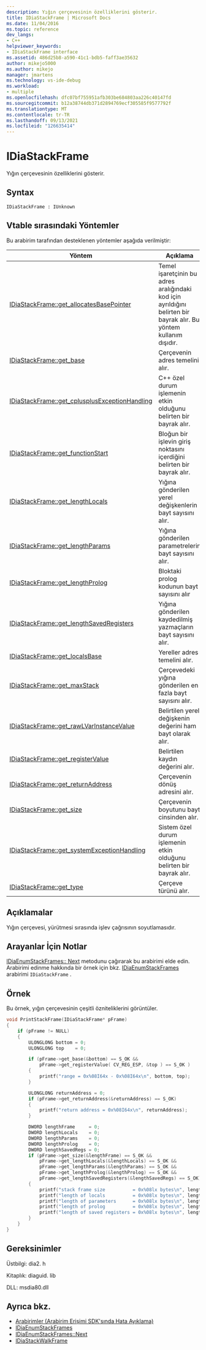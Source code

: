 ```yaml
---
description: Yığın çerçevesinin özelliklerini gösterir.
title: IDiaStackFrame | Microsoft Docs
ms.date: 11/04/2016
ms.topic: reference
dev_langs:
- C++
helpviewer_keywords:
- IDiaStackFrame interface
ms.assetid: 486d25b8-a590-41c1-bdb5-faff3ae35632
author: mikejo5000
ms.author: mikejo
manager: jmartens
ms.technology: vs-ide-debug
ms.workload:
- multiple
ms.openlocfilehash: dfc07bf755951afb303be684803aa226c40147fd
ms.sourcegitcommit: b12a38744db371d2894769ecf305585f9577792f
ms.translationtype: MT
ms.contentlocale: tr-TR
ms.lasthandoff: 09/13/2021
ms.locfileid: "126635414"
---
```

# <a name="idiastackframe"></a>IDiaStackFrame
Yığın çerçevesinin özelliklerini gösterir.

## <a name="syntax"></a>Syntax

```
IDiaStackFrame : IUnknown
```

## <a name="methods-in-vtable-order"></a>Vtable sırasındaki Yöntemler
Bu arabirim tarafından desteklenen yöntemler aşağıda verilmiştir:

|Yöntem|Açıklama|
|------------|-----------------|
|[IDiaStackFrame::get_allocatesBasePointer](../../debugger/debug-interface-access/idiastackframe-get-allocatesbasepointer.md)|Temel işaretçinin bu adres aralığındaki kod için ayrıldığını belirten bir bayrak alır. Bu yöntem kullanım dışıdır.|
|[IDiaStackFrame::get_base](../../debugger/debug-interface-access/idiastackframe-get-base.md)|Çerçevenin adres temelini alır.|
|[IDiaStackFrame::get_cplusplusExceptionHandling](../../debugger/debug-interface-access/idiastackframe-get-cplusplusexceptionhandling.md)|C++ özel durum işlemenin etkin olduğunu belirten bir bayrak alır.|
|[IDiaStackFrame::get_functionStart](../../debugger/debug-interface-access/idiastackframe-get-functionstart.md)|Bloğun bir işlevin giriş noktasını içerdiğini belirten bir bayrak alır.|
|[IDiaStackFrame::get_lengthLocals](../../debugger/debug-interface-access/idiastackframe-get-lengthlocals.md)|Yığına gönderilen yerel değişkenlerin bayt sayısını alır.|
|[IDiaStackFrame::get_lengthParams](../../debugger/debug-interface-access/idiastackframe-get-lengthparams.md)|Yığına gönderilen parametrelerin bayt sayısını alır.|
|[IDiaStackFrame::get_lengthProlog](../../debugger/debug-interface-access/idiastackframe-get-lengthprolog.md)|Bloktaki prolog kodunun bayt sayısını alır|
|[IDiaStackFrame::get_lengthSavedRegisters](../../debugger/debug-interface-access/idiastackframe-get-lengthsavedregisters.md)|Yığına gönderilen kaydedilmiş yazmaçların bayt sayısını alır.|
|[IDiaStackFrame::get_localsBase](../../debugger/debug-interface-access/idiastackframe-get-localsbase.md)|Yereller adres temelini alır.|
|[IDiaStackFrame::get_maxStack](../../debugger/debug-interface-access/idiastackframe-get-maxstack.md)|Çerçevedeki yığına gönderilen en fazla bayt sayısını alır.|
|[IDiaStackFrame::get_rawLVarInstanceValue](../../debugger/debug-interface-access/idiastackframe-get-rawlvarinstancevalue.md)|Belirtilen yerel değişkenin değerini ham bayt olarak alır.|
|[IDiaStackFrame::get_registerValue](../../debugger/debug-interface-access/idiastackframe-get-registervalue.md)|Belirtilen kaydın değerini alır.|
|[IDiaStackFrame::get_returnAddress](../../debugger/debug-interface-access/idiastackframe-get-returnaddress.md)|Çerçevenin dönüş adresini alır.|
|[IDiaStackFrame::get_size](../../debugger/debug-interface-access/idiastackframe-get-size.md)|Çerçevenin boyutunu bayt cinsinden alır.|
|[IDiaStackFrame::get_systemExceptionHandling](../../debugger/debug-interface-access/idiastackframe-get-systemexceptionhandling.md)|Sistem özel durum işlemenin etkin olduğunu belirten bir bayrak alır.|
|[IDiaStackFrame::get_type](../../debugger/debug-interface-access/idiastackframe-get-type.md)|Çerçeve türünü alır.|

## <a name="remarks"></a>Açıklamalar
Yığın çerçevesi, yürütmesi sırasında işlev çağrısının soyutlamasıdır.

## <a name="notes-for-callers"></a>Arayanlar İçin Notlar
[IDiaEnumStackFrames:: Next](../../debugger/debug-interface-access/idiaenumstackframes-next.md) metodunu çağırarak bu arabirimi elde edin. Arabirimi edinme hakkında bir örnek için bkz. [IDiaEnumStackFrames](../../debugger/debug-interface-access/idiaenumstackframes.md) arabirimi `IDiaStackFrame` .

## <a name="example"></a>Örnek
Bu örnek, yığın çerçevesinin çeşitli özniteliklerini görüntüler.

```C++
void PrintStackFrame(IDiaStackFrame* pFrame)
{
    if (pFrame != NULL)
    {
        ULONGLONG bottom = 0;
        ULONGLONG top    = 0;

        if (pFrame->get_base(&bottom) == S_OK &&
            pFrame->get_registerValue( CV_REG_ESP, &top ) == S_OK )
        {
            printf("range = 0x%08I64x - 0x%08I64x\n", bottom, top);
        }

        ULONGLONG returnAddress = 0;
        if (pFrame->get_returnAddress(&returnAddress) == S_OK)
        {
            printf("return address = 0x%08I64x\n", returnAddress);
        }

        DWORD lengthFrame     = 0;
        DWORD lengthLocals    = 0;
        DWORD lengthParams    = 0;
        DWORD lengthProlog    = 0;
        DWORD lengthSavedRegs = 0;
        if (pFrame->get_size(&lengthFrame) == S_OK &&
            pFrame->get_lengthLocals(&lengthLocals) == S_OK &&
            pFrame->get_lengthParams(&lengthParams) == S_OK &&
            pFrame->get_lengthProlog(&lengthProlog) == S_OK &&
            pFrame->get_lengthSavedRegisters(&lengthSavedRegs) == S_OK)
        {
            printf("stack frame size          = 0x%08lx bytes\n", lengthFrame);
            printf("length of locals          = 0x%08lx bytes\n", lengthLocals);
            printf("length of parameters      = 0x%08lx bytes\n", lengthParams);
            printf("length of prolog          = 0x%08lx bytes\n", lengthProlog);
            printf("length of saved registers = 0x%08lx bytes\n", lengthSavedRegs);
        }
    }
}
```

## <a name="requirements"></a>Gereksinimler
Üstbilgi: dia2. h

Kitaplık: diaguid. lib

DLL: msdia80.dll

## <a name="see-also"></a>Ayrıca bkz.
- [Arabirimler (Arabirim Erişimi SDK'sında Hata Ayıklama)](../../debugger/debug-interface-access/interfaces-debug-interface-access-sdk.md)
- [IDiaEnumStackFrames](../../debugger/debug-interface-access/idiaenumstackframes.md)
- [IDiaEnumStackFrames::Next](../../debugger/debug-interface-access/idiaenumstackframes-next.md)
- [IDiaStackWalkFrame](../../debugger/debug-interface-access/idiastackwalkframe.md)
